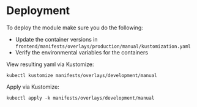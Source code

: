 # Deployment

To deploy the module make sure you do the following:

- Update the container versions in `frontend/manifests/overlays/production/manual/kustomization.yaml`
- Verify the environmental variables for the containers

View resulting yaml via Kustomize:

```shell
kubectl kustomize manifests/overlays/development/manual
```

Apply via Kustomize:

```shell
kubectl apply -k manifests/overlays/development/manual
```
